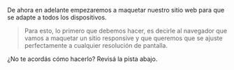 De ahora en adelante empezaremos a maquetar nuestro sitio web para que se adapte a todos los dispositivos.

> Para esto, lo primero que debemos hacer, es decirle al navegador que vamos a maquetar un sitio responsive y que queremos que se ajuste perfectamente a cualquier resolución de pantalla.

¿No te acordás cómo hacerlo? Revisá la pista abajo.